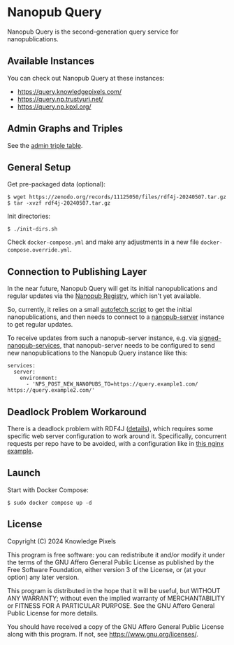 # Nanopub Query

Nanopub Query is the second-generation query service for nanopublications.


## Available Instances

You can check out Nanopub Query at these instances:

- https://query.knowledgepixels.com/
- https://query.np.trustyuri.net/
- https://query.np.kpxl.org/


## Admin Graphs and Triples

See the [admin triple table](doc/admin-triple-table.html).


## General Setup

Get pre-packaged data (optional):

    $ wget https://zenodo.org/records/11125050/files/rdf4j-20240507.tar.gz
    $ tar -xvzf rdf4j-20240507.tar.gz

Init directories:

    $ ./init-dirs.sh

Check `docker-compose.yml` and make any adjustments in a new file `docker-compose.override.yml`.


## Connection to Publishing Layer

In the near future, Nanopub Query will get its initial nanopublications and regular updates via the
[Nanopub Registry](https://github.com/knowledgepixels/nanopub-registry), which isn't yet available.

So, currently, it relies on a small [autofetch script](scripts/autofetch.sh) to get the initial
nanopublications, and then needs to connect to a [nanopub-server](https://github.com/tkuhn/nanopub-server)
instance to get regular updates.

To receive updates from such a nanopub-server instance, e.g. via
[signed-nanopub-services](https://github.com/peta-pico/signed-nanopub-services), that nanopub-server needs
to be configured to send new nanopublications to the Nanopub Query instance like this:

    services:
      server:
        environment:
          - 'NPS_POST_NEW_NANOPUBS_TO=https://query.example1.com/ https://query.example2.com/'


## Deadlock Problem Workaround

There is a deadlock problem with RDF4J ([details](https://github.com/eclipse-rdf4j/rdf4j/discussions/5120)), which
requires some specific web server configuration to work around it. Specifically, concurrent requests per repo have
to be avoided, with a configuration like in [this nginx example](nginx.conf).


## Launch

Start with Docker Compose:

    $ sudo docker compose up -d


## License

Copyright (C) 2024 Knowledge Pixels

This program is free software: you can redistribute it and/or modify
it under the terms of the GNU Affero General Public License as
published by the Free Software Foundation, either version 3 of the
License, or (at your option) any later version.

This program is distributed in the hope that it will be useful,
but WITHOUT ANY WARRANTY; without even the implied warranty of
MERCHANTABILITY or FITNESS FOR A PARTICULAR PURPOSE.  See the
GNU Affero General Public License for more details.

You should have received a copy of the GNU Affero General Public License
along with this program.  If not, see https://www.gnu.org/licenses/.
